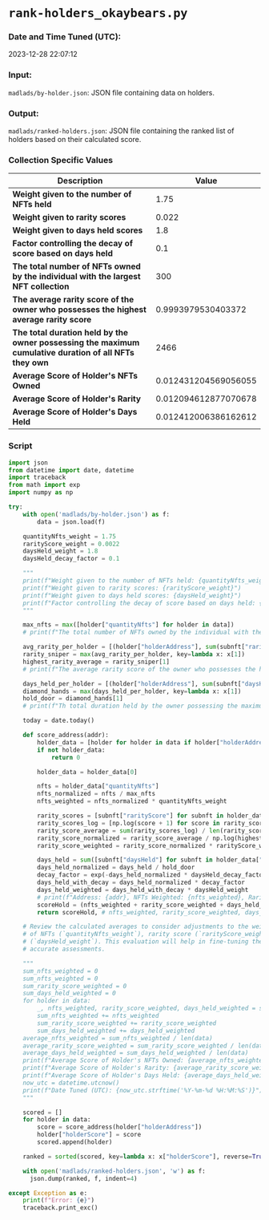 # `rank-holders_okaybears.py`

### Date and Time Tuned (UTC):

2023-12-28 22:07:12

### Input:

`madlads/by-holder.json`: JSON file containing data on holders.

### Output:

`madlads/ranked-holders.json`: JSON file containing the ranked list of holders based on their calculated score.

### Collection Specific Values 

| Description | Value |
|---|---|
| **Weight given to the number of NFTs held** | 1.75 |
| **Weight given to rarity scores** | 0.022 |
| **Weight given to days held scores** | 1.8 |
| **Factor controlling the decay of score based on days held** | 0.1 |
| **The total number of NFTs owned by the individual with the largest NFT collection** | 300 |
| **The average rarity score of the owner who possesses the highest average rarity score** | 0.9993979530403372 |
| **The total duration held by the owner possessing the maximum cumulative duration of all NFTs they own** | 2466 |
| **Average Score of Holder's NFTs Owned** |  0.012431204569056055 |
| **Average Score of Holder's Rarity** | 0.012094612877070678 |
| **Average Score of Holder's Days Held** | 0.012412006386162612 |


### Script

```Python
import json
from datetime import date, datetime
import traceback
from math import exp
import numpy as np

try:
    with open('madlads/by-holder.json') as f:
        data = json.load(f)

    quantityNfts_weight = 1.75
    rarityScore_weight = 0.0022
    daysHeld_weight = 1.8
    daysHeld_decay_factor = 0.1

    """
    print(f"Weight given to the number of NFTs held: {quantityNfts_weight}")
    print(f"Weight given to rarity scores: {rarityScore_weight}")
    print(f"Weight given to days held scores: {daysHeld_weight}")
    print(f"Factor controlling the decay of score based on days held: {daysHeld_decay_factor}")
    """

    max_nfts = max([holder["quantityNfts"] for holder in data])
    # print(f"The total number of NFTs owned by the individual with the largest NFT collection: {max_nfts}")

    avg_rarity_per_holder = [(holder["holderAddress"], sum(subnft["rarityScore"] for subnft in holder["holdingNfts"]) / holder["quantityNfts"]) for holder in data]
    rarity_sniper = max(avg_rarity_per_holder, key=lambda x: x[1])
    highest_rarity_average = rarity_sniper[1]
    # print(f"The average rarity score of the owner who possesses the highest average rarity score: {highest_rarity_average}")

    days_held_per_holder = [(holder["holderAddress"], sum(subnft["daysHeld"] for subnft in holder["holdingNfts"])) for holder in data]
    diamond_hands = max(days_held_per_holder, key=lambda x: x[1])
    hold_door = diamond_hands[1]
    # print(f"Th total duration held by the owner possessing the maximum cumulative duration of all NFTs they own : {hold_door}")

    today = date.today()

    def score_address(addr):
        holder_data = [holder for holder in data if holder["holderAddress"] == addr]
        if not holder_data:
            return 0

        holder_data = holder_data[0]

        nfts = holder_data["quantityNfts"]
        nfts_normalized = nfts / max_nfts
        nfts_weighted = nfts_normalized * quantityNfts_weight

        rarity_scores = [subnft["rarityScore"] for subnft in holder_data["holdingNfts"]]
        rarity_scores_log = [np.log(score + 1) for score in rarity_scores]
        rarity_score_average = sum(rarity_scores_log) / len(rarity_scores_log)
        rarity_score_normalized = rarity_score_average / np.log(highest_rarity_average + 1)
        rarity_score_weighted = rarity_score_normalized * rarityScore_weight

        days_held = sum([subnft["daysHeld"] for subnft in holder_data["holdingNfts"]])
        days_held_normalized = days_held / hold_door
        decay_factor = exp(-days_held_normalized * daysHeld_decay_factor)
        days_held_with_decay = days_held_normalized * decay_factor
        days_held_weighted = days_held_with_decay * daysHeld_weight
        # print(f"Address: {addr}, NFTs Weighted: {nfts_weighted}, Rarity Score Weighted: {rarity_score_weighted}, Days Held Weighted: {days_held_weighted}")
        scoreHold = (nfts_weighted + rarity_score_weighted + days_held_weighted)
        return scoreHold, # nfts_weighted, rarity_score_weighted, days_held_weighted

    # Review the calculated averages to consider adjustments to the weights assigned to the number
    # of NFTs (`quantityNfts_weight`), rarity score (`rarityScore_weight`), and holding duration
    # (`daysHeld_weight`). This evaluation will help in fine-tuning the scoring system for more
    # accurate assessments.

    """
    sum_nfts_weighted = 0
    sum_nfts_weighted = 0
    sum_rarity_score_weighted = 0
    sum_days_held_weighted = 0
    for holder in data:
        _, nfts_weighted, rarity_score_weighted, days_held_weighted = score_address(holder["holderAddress"])
        sum_nfts_weighted += nfts_weighted
        sum_rarity_score_weighted += rarity_score_weighted
        sum_days_held_weighted += days_held_weighted
    average_nfts_weighted = sum_nfts_weighted / len(data)
    average_rarity_score_weighted = sum_rarity_score_weighted / len(data)
    average_days_held_weighted = sum_days_held_weighted / len(data)
    print(f"Average Score of Holder's NFTs Owned: {average_nfts_weighted}")
    print(f"Average Score of Holder's Rarity: {average_rarity_score_weighted}")
    print(f"Average Score of Holder's Days Held: {average_days_held_weighted}")
    now_utc = datetime.utcnow()
    print(f"Date Tuned (UTC): {now_utc.strftime('%Y-%m-%d %H:%M:%S')}")
    """

    scored = []
    for holder in data:
        score = score_address(holder["holderAddress"])
        holder["holderScore"] = score
        scored.append(holder)

    ranked = sorted(scored, key=lambda x: x["holderScore"], reverse=True)

    with open('madlads/ranked-holders.json', 'w') as f:
      json.dump(ranked, f, indent=4)

except Exception as e:
    print(f"Error: {e}")
    traceback.print_exc()
```
